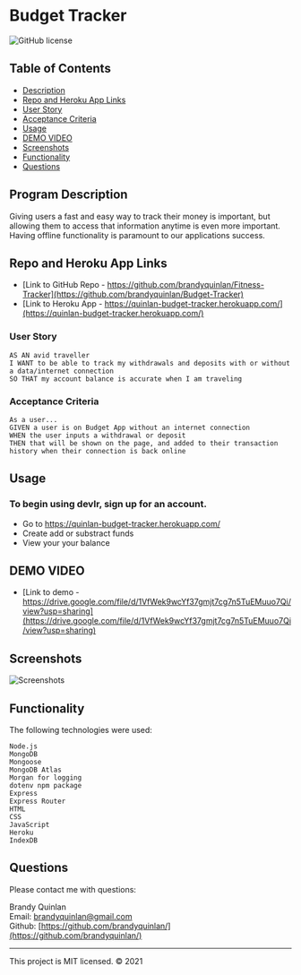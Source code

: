 # Budget Tracker
![GitHub license](https://img.shields.io/badge/License-MIT-orange)

## Table of Contents

- [Description](#program-description)
- [Repo and Heroku App Links](#repo-and-heroku-app-links)
- [User Story](#user-story)
- [Acceptance Criteria](#acceptance-criteria)
- [Usage](#usage)
- [DEMO VIDEO](#DEMO-VIDEO)
- [Screenshots](#screenshots)
- [Functionality](#functionality)
- [Questions](#questions)

## Program Description
Giving users a fast and easy way to track their money is important, but allowing them to access that information anytime is even more important. Having offline functionality is paramount to our applications success.

## Repo and Heroku App Links
* [Link to GitHub Repo - https://github.com/brandyquinlan/Fitness-Tracker](https://github.com/brandyquinlan/Budget-Tracker)
* [Link to Heroku App - https://quinlan-budget-tracker.herokuapp.com/](https://quinlan-budget-tracker.herokuapp.com/)

### User Story

```
AS AN avid traveller
I WANT to be able to track my withdrawals and deposits with or without a data/internet connection
SO THAT my account balance is accurate when I am traveling
```

### Acceptance Criteria

```
As a user...
GIVEN a user is on Budget App without an internet connection
WHEN the user inputs a withdrawal or deposit
THEN that will be shown on the page, and added to their transaction history when their connection is back online
```

## Usage
### To begin using devlr, sign up for an account.

- Go to https://quinlan-budget-tracker.herokuapp.com/
- Create add or substract funds
- View your your balance

## DEMO VIDEO
* [Link to demo - https://drive.google.com/file/d/1VfWek9wcYf37gmjt7cg7n5TuEMuuo7Qi/view?usp=sharing](https://drive.google.com/file/d/1VfWek9wcYf37gmjt7cg7n5TuEMuuo7Qi/view?usp=sharing)

## Screenshots
![Screenshots](/public/budget-screenshots.png)


## Functionality

The following technologies were used:
```
Node.js
MongoDB
Mongoose
MongoDB Atlas
Morgan for logging
dotenv npm package
Express
Express Router
HTML
CSS
JavaScript
Heroku
IndexDB

```

## Questions
Please contact me with questions:

Brandy Quinlan
<br>
Email: <brandyquinlan@gmail.com>
<br>
Github: [https://github.com/brandyquinlan/](https://github.com/brandyquinlan/)

---
This project is MIT licensed. &copy; 2021
